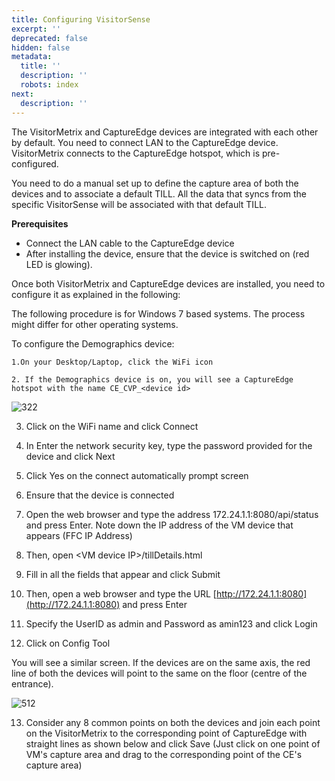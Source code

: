 ```yaml
---
title: Configuring VisitorSense
excerpt: ''
deprecated: false
hidden: false
metadata:
  title: ''
  description: ''
  robots: index
next:
  description: ''
---
```

The VisitorMetrix and CaptureEdge devices are integrated with each other by default. You need to connect LAN to the CaptureEdge device. VisitorMetrix connects to the CaptureEdge hotspot, which is pre-configured.

You need to do a manual set up to define the capture area of both the devices and to associate a default TILL. All the data that syncs from the specific VisitorSense will be associated with that default TILL.

**Prerequisites**

* Connect the LAN cable to the CaptureEdge device
* After installing the device, ensure that the device is switched on (red LED is glowing).

Once both VisitorMetrix and CaptureEdge devices are installed, you need to configure it as explained in the following:

The following procedure is for Windows 7 based systems. The process might differ for other operating systems.

To configure the Demographics device:

```
1.On your Desktop/Laptop, click the WiFi icon

2. If the Demographics device is on, you will see a CaptureEdge hotspot with the name CE_CVP_<device id>
```

![322](https://files.readme.io/ac8dc1e-id.jpg "id.jpg")

3. Click on the WiFi name and click Connect

4. In Enter the network security key, type the password provided for the device and click Next

5. Click Yes on the connect automatically prompt screen

6. Ensure that the device is connected

7. Open the web browser and type the address 172.24.1.1:8080/api/status and press Enter. Note down the IP address of the VM device that appears (FFC IP Address)

8. Then, open &lt;VM device IP&gt;/tillDetails.html

9. Fill in all the fields that appear and click Submit

10. Then, open a web browser and type the URL [http://172.24.1.1:8080](http://172.24.1.1:8080) and press Enter

11. Specify the UserID as admin and Password as amin123 and click Login

12. Click on Config Tool

You will see a similar screen. If the devices are on the same axis, the red line of both the devices will point to the same on the floor (centre of the entrance).

![512](https://files.readme.io/695e92e-entrancef.png "entrancef.png")

13. Consider any 8 common points on both the devices and join each point on the VisitorMetrix to the corresponding point of CaptureEdge with straight lines as shown below and click Save (Just click on one point of VM's capture area and drag to the corresponding point of the CE's capture area)